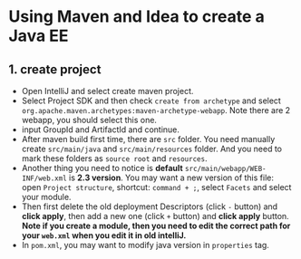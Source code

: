 # Using Maven and Idea to create a Java EE

## 1. create project

-   Open IntelliJ and select create maven project.
-   Select Project SDK and then check `create from archetype` and select `org.apache.maven.archetypes:maven-archetype-webapp`. Note there are 2 webapp, you should select this one.
-   input GroupId and ArtifactId and continue.
-   After maven build first time, there are `src` folder. You need manually create `src/main/java` and `src/main/resources` folder. And you need to mark these folders as `source root` and `resources`.
-   Another thing you need to notice is **default** `src/main/webapp/WEB-INF/web.xml` is **2.3 version**. You may want a new version of this file: open `Project structure`, shortcut: `command + ;`, select `Facets` and select your module. 
-   Then first delete the old deployment Descriptors (click `-` button) and **click apply**, then add a new one (click `+` button) and **click apply** button. **Note if you create a module, then you need to edit the correct path for your `web.xml` when you edit it in old intelliJ.**
-   In `pom.xml`, you may want to modify java version in `properties` tag.